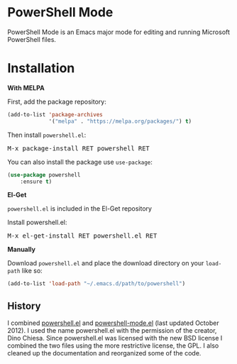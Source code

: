 PowerShell Mode
===============


PowerShell Mode is an Emacs major mode for editing and running
Microsoft PowerShell files.

Installation
============

**With MELPA**

First, add the package repository:

```lisp
(add-to-list 'package-archives
             '("melpa" . "https://melpa.org/packages/") t)
```

Then install `powershell.el`:

<kbd>M-x package-install RET powershell RET</kbd>

You can also install the package use `use-package`:

```lisp
(use-package powershell
    :ensure t)
```

**El-Get**

`powershell.el` is included in the El-Get repository

Install powershell.el:

<kbd>M-x el-get-install RET powershell.el RET</kbd>

**Manually**

Download `powershell.el` and place the download directory on your
`load-path` like so:

```lisp
(add-to-list 'load-path "~/.emacs.d/path/to/powershell")
```


History
-------

I combined
[powershell.el](http://www.emacswiki.org/emacs/Powershell.el) and
[powershell-mode.el](http://www.emacswiki.org/emacs/PowerShell-Mode.el)
(last updated October 2012).  I used the name powershell.el with the
permission of the creator, Dino Chiesa.  Since powershell.el was
licensed with the new BSD license I combined the two files using the
more restrictive license, the GPL.  I also cleaned up the
documentation and reorganized some of the code.
